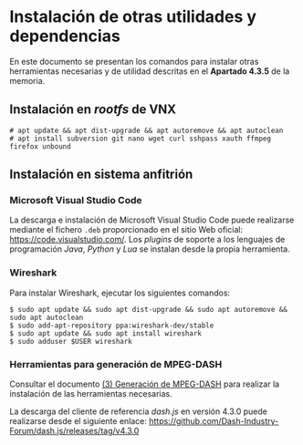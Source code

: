 # Instalación de otras utilidades y dependencias

En este documento se presentan los comandos para instalar otras herramientas necesarias y de utilidad descritas en el **Apartado 4.3.5** de la memoria.

## Instalación en _rootfs_ de VNX

```
# apt update && apt dist-upgrade && apt autoremove && apt autoclean
# apt install subversion git nano wget curl sshpass xauth ffmpeg firefox unbound
```

## Instalación en sistema anfitrión

### Microsoft Visual Studio Code

La descarga e instalación de Microsoft Visual Studio Code puede realizarse mediante el fichero `.deb` proporcionado en el sitio Web oficial: https://code.visualstudio.com/.
Los _plugins_ de soporte a los lenguajes de programación _Java_, _Python_ y _Lua_ se instalan desde la propia herramienta.

### Wireshark

Para instalar Wireshark, ejecutar los siguientes comandos:

```
$ sudo apt update && sudo apt dist-upgrade && sudo apt autoremove && sudo apt autoclean
$ sudo add-apt-repository ppa:wireshark-dev/stable
$ sudo apt update && sudo apt install wireshark
$ sudo adduser $USER wireshark
```

### Herramientas para generación de MPEG-DASH

Consultar el documento [(3) Generación de MPEG-DASH](https://github.com/martinezgarciadavid/privado-tfm-muit-etsit-upm/blob/main/Documentaci%C3%B3n%20y%20gu%C3%ADas/Otras/Generaci%C3%B3n%20de%20MPEG-DASH.md)
para realizar la instalación de las herramientas necesarias.

La descarga del cliente de referencia _dash.js_ en versión 4.3.0 puede realizarse desde el siguiente enlace: https://github.com/Dash-Industry-Forum/dash.js/releases/tag/v4.3.0
